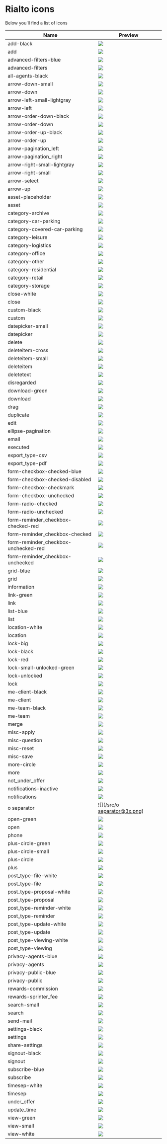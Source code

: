 
# Rialto icons
Below you'll find a list of icons

| Name  | Preview |
|-------|---------|
|add-black|![](/src/add-black@3x.png)|
|add|![](/src/add@3x.png)|
|advanced-filters-blue|![](/src/advanced-filters-blue@3x.png)|
|advanced-filters|![](/src/advanced-filters@3x.png)|
|all-agents-black|![](/src/all-agents-black@3x.png)|
|arrow-down-small|![](/src/arrow-down-small@3x.png)|
|arrow-down|![](/src/arrow-down@3x.png)|
|arrow-left-small-lightgray|![](/src/arrow-left-small-lightgray@3x.png)|
|arrow-left|![](/src/arrow-left@3x.png)|
|arrow-order-down-black|![](/src/arrow-order-down-black@3x.png)|
|arrow-order-down|![](/src/arrow-order-down@3x.png)|
|arrow-order-up-black|![](/src/arrow-order-up-black@3x.png)|
|arrow-order-up|![](/src/arrow-order-up@3x.png)|
|arrow-pagination_left|![](/src/arrow-pagination_left@3x.png)|
|arrow-pagination_right|![](/src/arrow-pagination_right@3x.png)|
|arrow-right-small-lightgray|![](/src/arrow-right-small-lightgray@3x.png)|
|arrow-right-small|![](/src/arrow-right-small@3x.png)|
|arrow-select|![](/src/arrow-select@3x.png)|
|arrow-up|![](/src/arrow-up@3x.png)|
|asset-placeholder|![](/src/asset-placeholder@3x.png)|
|asset|![](/src/asset@3x.png)|
|category-archive|![](/src/category-archive@3x.png)|
|category-car-parking|![](/src/category-car-parking@3x.png)|
|category-covered-car-parking|![](/src/category-covered-car-parking@3x.png)|
|category-leisure|![](/src/category-leisure@3x.png)|
|category-logistics|![](/src/category-logistics@3x.png)|
|category-office|![](/src/category-office@3x.png)|
|category-other|![](/src/category-other@3x.png)|
|category-residential|![](/src/category-residential@3x.png)|
|category-retail|![](/src/category-retail@3x.png)|
|category-storage|![](/src/category-storage@3x.png)|
|close-white|![](/src/close-white@3x.png)|
|close|![](/src/close@3x.png)|
|custom-black|![](/src/custom-black@3x.png)|
|custom|![](/src/custom@3x.png)|
|datepicker-small|![](/src/datepicker-small@3x.png)|
|datepicker|![](/src/datepicker@3x.png)|
|delete|![](/src/delete@3x.png)|
|deleteitem-cross|![](/src/deleteitem-cross@3x.png)|
|deleteitem-small|![](/src/deleteitem-small@3x.png)|
|deleteitem|![](/src/deleteitem@3x.png)|
|deletetext|![](/src/deletetext@3x.png)|
|disregarded|![](/src/disregarded@3x.png)|
|download-green|![](/src/download-green@3x.png)|
|download|![](/src/download@3x.png)|
|drag|![](/src/drag@3x.png)|
|duplicate|![](/src/duplicate@3x.png)|
|edit|![](/src/edit@3x.png)|
|ellipse-pagination|![](/src/ellipse-pagination@3x.png)|
|email|![](/src/email@3x.png)|
|executed|![](/src/executed@3x.png)|
|export_type-csv|![](/src/export_type-csv@3x.png)|
|export_type-pdf|![](/src/export_type-pdf@3x.png)|
|form-checkbox-checked-blue|![](/src/form-checkbox-checked-blue@3x.png)|
|form-checkbox-checked-disabled|![](/src/form-checkbox-checked-disabled@3x.png)|
|form-checkbox-checkmark|![](/src/form-checkbox-checkmark@3x.png)|
|form-checkbox-unchecked|![](/src/form-checkbox-unchecked@3x.png)|
|form-radio-checked|![](/src/form-radio-checked@3x.png)|
|form-radio-unchecked|![](/src/form-radio-unchecked@3x.png)|
|form-reminder_checkbox-checked-red|![](/src/form-reminder_checkbox-checked-red@3x.png)|
|form-reminder_checkbox-checked|![](/src/form-reminder_checkbox-checked@3x.png)|
|form-reminder_checkbox-unchecked-red|![](/src/form-reminder_checkbox-unchecked-red@3x.png)|
|form-reminder_checkbox-unchecked|![](/src/form-reminder_checkbox-unchecked@3x.png)|
|grid-blue|![](/src/grid-blue@3x.png)|
|grid|![](/src/grid@3x.png)|
|information|![](/src/information@3x.png)|
|link-green|![](/src/link-green@3x.png)|
|link|![](/src/link@3x.png)|
|list-blue|![](/src/list-blue@3x.png)|
|list|![](/src/list@3x.png)|
|location-white|![](/src/location-white@3x.png)|
|location|![](/src/location@3x.png)|
|lock-big|![](/src/lock-big@3x.png)|
|lock-black|![](/src/lock-black@3x.png)|
|lock-red|![](/src/lock-red@3x.png)|
|lock-small-unlocked-green|![](/src/lock-small-unlocked-green@3x.png)|
|lock-unlocked|![](/src/lock-unlocked@3x.png)|
|lock|![](/src/lock@3x.png)|
|me-client-black|![](/src/me-client-black@3x.png)|
|me-client|![](/src/me-client@3x.png)|
|me-team-black|![](/src/me-team-black@3x.png)|
|me-team|![](/src/me-team@3x.png)|
|merge|![](/src/merge@3x.png)|
|misc-apply|![](/src/misc-apply@3x.png)|
|misc-question|![](/src/misc-question@3x.png)|
|misc-reset|![](/src/misc-reset@3x.png)|
|misc-save|![](/src/misc-save@3x.png)|
|more-circle|![](/src/more-circle@3x.png)|
|more|![](/src/more@3x.png)|
|not_under_offer|![](/src/not_under_offer@3x.png)|
|notifications-inactive|![](/src/notifications-inactive@3x.png)|
|notifications|![](/src/notifications@3x.png)|
|o separator|![](/src/o separator@3x.png)|
|open-green|![](/src/open-green@3x.png)|
|open|![](/src/open@3x.png)|
|phone|![](/src/phone@3x.png)|
|plus-circle-green|![](/src/plus-circle-green@3x.png)|
|plus-circle-small|![](/src/plus-circle-small@3x.png)|
|plus-circle|![](/src/plus-circle@3x.png)|
|plus|![](/src/plus@3x.png)|
|post_type-file-white|![](/src/post_type-file-white@3x.png)|
|post_type-file|![](/src/post_type-file@3x.png)|
|post_type-proposal-white|![](/src/post_type-proposal-white@3x.png)|
|post_type-proposal|![](/src/post_type-proposal@3x.png)|
|post_type-reminder-white|![](/src/post_type-reminder-white@3x.png)|
|post_type-reminder|![](/src/post_type-reminder@3x.png)|
|post_type-update-white|![](/src/post_type-update-white@3x.png)|
|post_type-update|![](/src/post_type-update@3x.png)|
|post_type-viewing-white|![](/src/post_type-viewing-white@3x.png)|
|post_type-viewing|![](/src/post_type-viewing@3x.png)|
|privacy-agents-blue|![](/src/privacy-agents-blue@3x.png)|
|privacy-agents|![](/src/privacy-agents@3x.png)|
|privacy-public-blue|![](/src/privacy-public-blue@3x.png)|
|privacy-public|![](/src/privacy-public@3x.png)|
|rewards-commission|![](/src/rewards-commission@3x.png)|
|rewards-sprinter_fee|![](/src/rewards-sprinter_fee@3x.png)|
|search-small|![](/src/search-small@3x.png)|
|search|![](/src/search@3x.png)|
|send-mail|![](/src/send-mail@3x.png)|
|settings-black|![](/src/settings-black@3x.png)|
|settings|![](/src/settings@3x.png)|
|share-settings|![](/src/share-settings@3x.png)|
|signout-black|![](/src/signout-black@3x.png)|
|signout|![](/src/signout@3x.png)|
|subscribe-blue|![](/src/subscribe-blue@3x.png)|
|subscribe|![](/src/subscribe@3x.png)|
|timesep-white|![](/src/timesep-white@3x.png)|
|timesep|![](/src/timesep@3x.png)|
|under_offer|![](/src/under_offer@3x.png)|
|update_time|![](/src/update_time@3x.png)|
|view-green|![](/src/view-green@3x.png)|
|view-small|![](/src/view-small@3x.png)|
|view-white|![](/src/view-white@3x.png)|

  